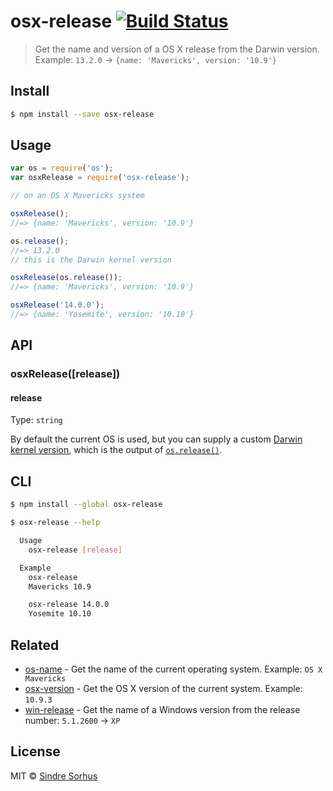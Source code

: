 # osx-release [![Build Status](https://travis-ci.org/sindresorhus/osx-release.svg?branch=master)](https://travis-ci.org/sindresorhus/osx-release)

> Get the name and version of a OS X release from the Darwin version.  
> Example: `13.2.0` → `{name: 'Mavericks', version: '10.9'}`


## Install

```sh
$ npm install --save osx-release
```


## Usage

```js
var os = require('os');
var osxRelease = require('osx-release');

// on an OS X Mavericks system

osxRelease();
//=> {name: 'Mavericks', version: '10.9'}

os.release();
//=> 13.2.0
// this is the Darwin kernel version

osxRelease(os.release());
//=> {name: 'Mavericks', version: '10.9'}

osxRelease('14.0.0');
//=> {name: 'Yosemite', version: '10.10'}
```


## API

### osxRelease([release])

#### release

Type: `string`

By default the current OS is used, but you can supply a custom [Darwin kernel version](http://en.wikipedia.org/wiki/Darwin_%28operating_system%29#Release_history), which is the output of [`os.release()`](http://nodejs.org/api/os.html#os_os_release).


## CLI

```sh
$ npm install --global osx-release
```

```sh
$ osx-release --help

  Usage
    osx-release [release]

  Example
    osx-release
    Mavericks 10.9

    osx-release 14.0.0
    Yosemite 10.10
```


## Related

- [os-name](https://github.com/sindresorhus/os-name) - Get the name of the current operating system. Example: `OS X Mavericks`
- [osx-version](https://github.com/sindresorhus/osx-version) - Get the OS X version of the current system. Example: `10.9.3`
- [win-release](https://github.com/sindresorhus/osx-version) - Get the name of a Windows version from the release number: `5.1.2600` → `XP`


## License

MIT © [Sindre Sorhus](http://sindresorhus.com)
